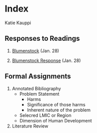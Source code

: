 # Index

Katie Kauppi

## Responses to Readings

1.  [Blumenstock](https://github.com/katieanne95/workshop/blob/master/Blumenstock%20response%20jan28) (Jan. 28)

1.  [Blumenstock Response](https://katieanne95.github.io/workshop/Blumenstock_response) (Jan. 28)

## Formal Assignments

1. Annotated Bibliography
   - Problem Statement 
     - Harms
     - Significance of those harms
     - Inherent nature of the problem
   - Selecred LMIC or Region
   - Dimension of Human Development
2. Literature Review
